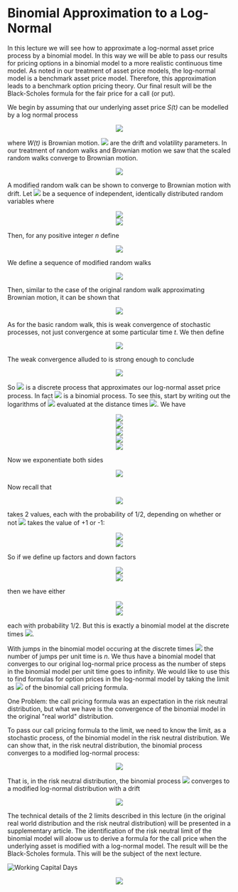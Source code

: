 <h1>Binomial Approximation to a Log-Normal</h1>
In this lecture we will see how to approximate a log-normal asset price process by a binomial model. In this way we will be able to pass our results for pricing options in a binomial model to a more realistic continuous time model. As noted in our treatment of asset price models, the log-normal model is a benchmark asset price model. Therefore, this approximation leads to a benchmark option pricing theory. Our final result will be the Black-Scholes formula for the fair price for a call (or put).

We begin by assuming that our underlying asset price _S(t)_ can be modelled by a log normal process

<p align="center">
<img src="https://render.githubusercontent.com/render/math?math=S \( t ) = S \( 0 ) e^{ \mu t %2B \sigma W \( t )}">
</p>

where _W(t)_ is Brownian motion. <img src="https://render.githubusercontent.com/render/math?math=\mu \: \: \text{and} \: \: \sigma"> are the drift and volatility parameters. In our treatment of random walks and Brownian motion we saw that the scaled random walks converge to Brownian motion.

<p align="center">
<img src="https://render.githubusercontent.com/render/math?math=S_{t}^{\( m )} = \sum_{j = 1}^{\lfloor m t \rfloor} \frac{X_{j}}{\sqrt{m}}">
</p>

A modified random walk can be shown to converge to Brownian motion with drift. Let <img src="https://render.githubusercontent.com/render/math?math=X_j \: \: \text{for} \: \: j = 1 \cdots \infinity"> be a sequence of independent, identically distributed random variables where

<p align="center">
<img src="https://render.githubusercontent.com/render/math?math=Prob \( X_j = %2B 1 ) = \frac{1}{2}"><br>
  <img src="https://render.githubusercontent.com/render/math?math=Prob \( X_j = - 1 ) = \frac{1}{2}"><br>
</p>

Then, for any positive integer _n_ define

<p align="center">
<img src="https://render.githubusercontent.com/render/math?math=Y_{j}^{\( n )} = \frac{\mu}{n} %2B \frac{\sigma}{\sqrt{n}} X_j">
</p>

We define a sequence of modified random walks

<p align="center">
<img src="https://render.githubusercontent.com/render/math?math=U^{\( n ) } \( t ) = \sum_{j=1}^{\lfloor n t \rfloor} Y_{j}^{ \( n )}">
</p>

Then, similar to the case of the original random walk approximating Brownian motion, it can be shown that

<p align="center">
<img src="https://render.githubusercontent.com/render/math?math=\lim_{n \rightarrow \infinity} U^{ \( n )} \( t ) = \mu t %2B \sigma W \( t )">
</p>

As for the basic random walk, this is weak convergence of stochastic processes, not just convergence at some particular time _t_. We then define

<p align="center">
<img src="https://render.githubusercontent.com/render/math?math=S^{\( n )} \( t ) = e^{U^{\( n )} \( t )}">
</p>

The weak convergence alluded to is strong enough to conclude

<p align="center">
<img src="https://render.githubusercontent.com/render/math?math=S^{\( n )} \( t ) \rightarrow e^{\mu t %2B \sigma W \( t )} = S \( t )">
</p>

So <img src="https://render.githubusercontent.com/render/math?math=S^{\( n )} \( t )"> is a discrete process that approximates our log-normal asset price process. In fact <img src="https://render.githubusercontent.com/render/math?math=S^{\( n )} \( t )"> is a binomial process. To see this, start by writing out the logarithms of <img src="https://render.githubusercontent.com/render/math?math=S^{\( n )} \( t )"> evaluated at the distance times <img src="https://render.githubusercontent.com/render/math?math=t = \frac{k}{n}">. We have

<p align="center">
<img src="https://render.githubusercontent.com/render/math?math=\log \( S^{\( n )} \( \frac{k}{n} ) ) = U^{\( n )} \( \frac{k}{n} )"><br>
  <img src="https://render.githubusercontent.com/render/math?math==\sum_{j=1}^{k} Y_{j}^{ \( n )}"><br>
  <img src="https://render.githubusercontent.com/render/math?math==Y_{k}^{ \( n )} %2B \sum_{j=1}^{\( k - 1 )} Y_{j}^{ \( n )}"><br>
  <img src="https://render.githubusercontent.com/render/math?math==Y_{k}^{ \( n )} %2B U^{\( n )} \( \frac{k-1}{n} )"><br>
  <img src="https://render.githubusercontent.com/render/math?math==Y_{k}^{ \( n )} %2B \log \( S^{\( n )} \( \frac{k-1}{n} ))"><br>
</p>

Now we exponentiate both sides

<p align="center">
<img src="https://render.githubusercontent.com/render/math?math=S^{\( n )} \( \frac{k}{n} ) = e^{Y_{k}^{\( n)}} S^{\( n )} \(  \frac{k-1}{n} )">
</p>

Now recall that

<p align="center">
<img src="https://render.githubusercontent.com/render/math?math=Y_{k}^{\( n )} = \frac{\mu}{n} %2B \frac{\sigma}{\sqrt{n}} X_{j}">
</p>

takes 2 values, each with the probability of 1/2, depending on whether or not <img src="https://render.githubusercontent.com/render/math?math=X_{j}"> takes the value of +1 or -1: 

<p align="center">
<img src="https://render.githubusercontent.com/render/math?math=Y_{k}^{\( n )} = \frac{\mu}{n} %2B \frac{\sigma}{\sqrt{n}}"><br>
  <img src="https://render.githubusercontent.com/render/math?math=Y_{k}^{\( n )} = \frac{\mu}{n} - \frac{\sigma}{\sqrt{n}}"><br>
</p>

So if we define up factors and down factors

<p align="center">
<img src="https://render.githubusercontent.com/render/math?math=u = e^{\frac{\mu}{n} %2B \frac{\sigma}{\sqrt{n}}}"><br>
  <img src="https://render.githubusercontent.com/render/math?math=d = e^{\frac{\mu}{n} - \frac{\sigma}{\sqrt{n}}}"><br>
</p>

then we have either

<p align="center">
<img src="https://render.githubusercontent.com/render/math?math=S^{\( n )} \( \frac{k}{n} ) = u S^{\( n )} \(  \frac{k-1}{n} ) \:\: \text{or}"><br>
  <img src="https://render.githubusercontent.com/render/math?math=S^{\( n )} \( \frac{k}{n} ) = d S^{\( n )} \(  \frac{k-1}{n} )"><br>
</p>

each with probability 1/2. But this is exactly a binomial model at the discrete times <img src="https://render.githubusercontent.com/render/math?math=\frac{k}{n}">.

With jumps in the binomial model occuring at the discrete times <img src="https://render.githubusercontent.com/render/math?math=\frac{k}{n}"> the number of jumps per unit time is _n_. We thus have a binomial model that converges to our original log-normal price process as the number of steps in the binomial model per unit time goes to infinity. We would like to use this to find formulas for option prices in the log-normal model by taking the limit as <img src="https://render.githubusercontent.com/render/math?math=n \rightarrow \infinity"> of the binomial call pricing formula.

One Problem: the call pricing formula was an expectation in the risk neutral distribution, but what we have is the convergence of the binomial model in the original "real world" distribution. 

To pass our call pricing formula to the limit, we need to know the limit, as a stochastic process, of the binomial model in the risk neutral distribution. We can show that, in the risk neutral distribution, the binomial process converges to a modified log-normal process:

<p align="center">
<img src="https://render.githubusercontent.com/render/math?math=\lim_{n \rightarrow \infinity} S^{\( n )} \( t ) = S_{0} e^{t \( r - \frac{\sigma^{2}}{2}} ) %2B \sigma W \( t )">
</p>

That is, in the risk neutral distribution, the binomial process <img src="https://render.githubusercontent.com/render/math?math=S^{\( n )} \( t )"> converges to a modified log-normal distribution with a drift

<p align="center">
<img src="https://render.githubusercontent.com/render/math?math=r - \frac{\sigma^{2}}{2}">
</p>

The technical details of the 2 limits described in this lecture (in the original real world distribution and the risk neutral distribution) will be presented in a supplementary article. The identification of the risk neutral limit of the binomial model will aloow us to derive a formula for the call price when the underlying asset is modified with a log-normal model. The result will be the Black-Scholes formula. This will be the subject of the next lecture. 

<img src="../Images/S9_working_Capital_days.png" alt="Working Capital Days"/>

<p align="center">
<img src="https://render.githubusercontent.com/render/math?math=">
</p>
